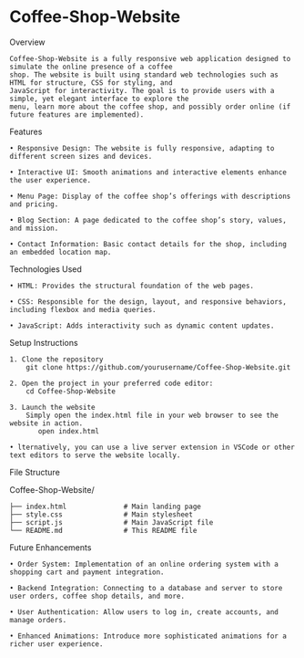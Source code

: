 # Coffee-Shop-Website

Overview

    Coffee-Shop-Website is a fully responsive web application designed to simulate the online presence of a coffee 
    shop. The website is built using standard web technologies such as HTML for structure, CSS for styling, and 
    JavaScript for interactivity. The goal is to provide users with a simple, yet elegant interface to explore the 
    menu, learn more about the coffee shop, and possibly order online (if future features are implemented).

Features

    • Responsive Design: The website is fully responsive, adapting to different screen sizes and devices.
    
    • Interactive UI: Smooth animations and interactive elements enhance the user experience.
    
    • Menu Page: Display of the coffee shop’s offerings with descriptions and pricing.
    
    • Blog Section: A page dedicated to the coffee shop’s story, values, and mission.
    
    • Contact Information: Basic contact details for the shop, including an embedded location map.

Technologies Used

    • HTML: Provides the structural foundation of the web pages.
    
    • CSS: Responsible for the design, layout, and responsive behaviors, including flexbox and media queries.
    
    • JavaScript: Adds interactivity such as dynamic content updates.

Setup Instructions

    1. Clone the repository
        git clone https://github.com/yourusername/Coffee-Shop-Website.git

    2. Open the project in your preferred code editor:
        cd Coffee-Shop-Website

    3. Launch the website
        Simply open the index.html file in your web browser to see the website in action.
           open index.html

    • lternatively, you can use a live server extension in VSCode or other text editors to serve the website locally.

File Structure

Coffee-Shop-Website/

    ├── index.html              # Main landing page               
    ├── style.css               # Main stylesheet
    ├── script.js               # Main JavaScript file
    └── README.md               # This README file

Future Enhancements

    • Order System: Implementation of an online ordering system with a shopping cart and payment integration.
    
    • Backend Integration: Connecting to a database and server to store user orders, coffee shop details, and more.
    
    • User Authentication: Allow users to log in, create accounts, and manage orders.
    
    • Enhanced Animations: Introduce more sophisticated animations for a richer user experience.

